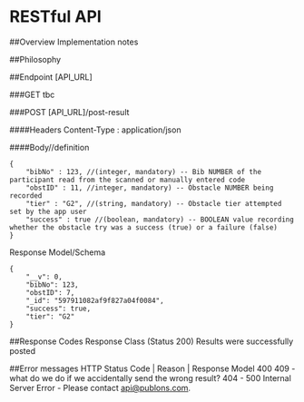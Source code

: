 # RESTful API

##Overview
Implementation notes

##Philosophy

##Endpoint
[API_URL]

###GET
tbc

###POST
[API_URL]/post-result

####Headers
Content-Type :  application/json

####Body//definition
```
{
	"bibNo" : 123, //(integer, mandatory) -- Bib NUMBER of the participant read from the scanned or manually entered code
	"obstID" : 11, //integer, mandatory) -- Obstacle NUMBER being recorded
	"tier" : "G2", //(string, mandatory) -- Obstacle tier attempted set by the app user
	"success" : true //(boolean, mandatory) -- BOOLEAN value recording whether the obstacle try was a success (true) or a failure (false)
}
```
Response Model/Schema
```
{
    "__v": 0,
    "bibNo": 123,
    "obstID": 7,
    "_id": "597911082af9f827a04f0084",
    "success": true,
    "tier": "G2"
}
```

##Response Codes
Response Class (Status 200)
Results were successfully posted

##Error messages
HTTP Status Code | Reason | Response Model
400
409 - what do we do if we accidentally send the wrong result?
404 - 
500 Internal Server Error - Please contact api@publons.com.


